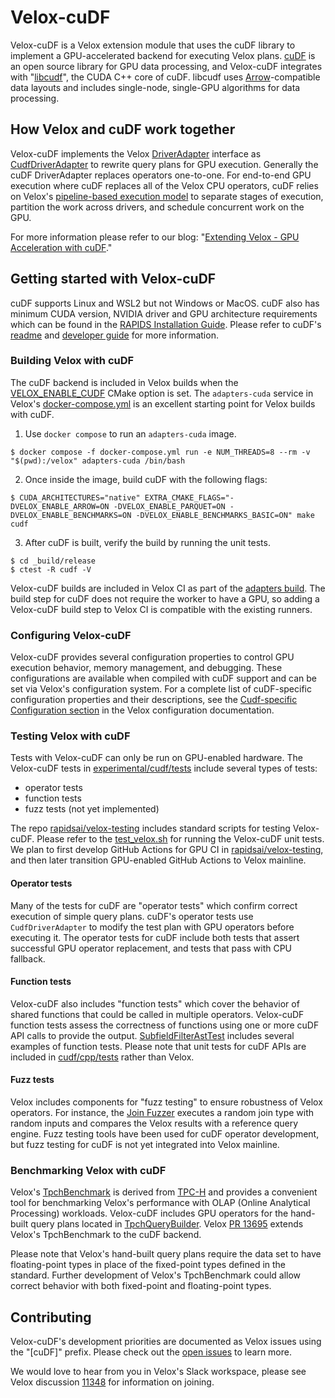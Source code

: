 # Velox-cuDF

Velox-cuDF is a Velox extension module that uses the cuDF library to implement a GPU-accelerated backend for executing Velox plans. [cuDF](https://github.com/rapidsai/cudf) is an open source library for GPU data processing, and Velox-cuDF integrates with "[libcudf](https://github.com/rapidsai/cudf/tree/main/cpp)", the CUDA C++ core of cuDF. libcudf uses [Arrow](https://arrow.apache.org)-compatible data layouts and includes single-node, single-GPU algorithms for data processing.

## How Velox and cuDF work together

Velox-cuDF implements the Velox [DriverAdapter](https://github.com/facebookincubator/velox/blob/d9f953cd23880f29593534f1ba9031c6cea8ba06/velox/exec/Driver.h#L695) interface as [CudfDriverAdapter](https://github.com/facebookincubator/velox/blob/226b92cefedce4b8a484bfc351260edbd3d2e501/velox/experimental/cudf/exec/ToCudf.cpp#L301) to rewrite query plans for GPU execution. Generally the cuDF DriverAdapter replaces operators one-to-one. For end-to-end GPU execution where cuDF replaces all of the Velox CPU operators, cuDF relies on Velox's [pipeline-based execution model](https://facebookincubator.github.io/velox/develop/task.html) to separate stages of execution, partition the work across drivers, and schedule concurrent work on the GPU.

For more information please refer to our blog: "[Extending Velox - GPU Acceleration with cuDF](https://velox-lib.io/blog/extending-velox-with-cudf)."

## Getting started with Velox-cuDF

cuDF supports Linux and WSL2 but not Windows or MacOS. cuDF also has minimum CUDA version, NVIDIA driver and GPU architecture requirements which can be found in the [RAPIDS Installation Guide](https://docs.rapids.ai/install/). Please refer to cuDF's [readme](https://github.com/rapidsai/cudf) and [developer guide](https://github.com/rapidsai/cudf/blob/main/cpp/doxygen/developer_guide/DEVELOPER_GUIDE.md) for more information.

### Building Velox with cuDF

The cuDF backend is included in Velox builds when the [VELOX_ENABLE_CUDF](https://github.com/facebookincubator/velox/blob/43df50c4f24bcbfa96f5739c072ab0894d41cf4c/CMakeLists.txt#L455) CMake option is set. The `adapters-cuda` service in Velox's [docker-compose.yml](https://github.com/facebookincubator/velox/blob/43df50c4f24bcbfa96f5739c072ab0894d41cf4c/docker-compose.yml#L69) is an excellent starting point for Velox builds with cuDF.

1. Use `docker compose` to run an `adapters-cuda` image.
```
$ docker compose -f docker-compose.yml run -e NUM_THREADS=8 --rm -v "$(pwd):/velox" adapters-cuda /bin/bash
```
2. Once inside the image, build cuDF with the following flags:
```
$ CUDA_ARCHITECTURES="native" EXTRA_CMAKE_FLAGS="-DVELOX_ENABLE_ARROW=ON -DVELOX_ENABLE_PARQUET=ON -DVELOX_ENABLE_BENCHMARKS=ON -DVELOX_ENABLE_BENCHMARKS_BASIC=ON" make cudf
```
3. After cuDF is built, verify the build by running the unit tests.
```
$ cd _build/release
$ ctest -R cudf -V
```

Velox-cuDF builds are included in Velox CI as part of the [adapters build](https://github.com/facebookincubator/velox/blob/de31a3eb07b5ec3cbd1e6320a989fcb2ee1a95a7/.github/workflows/linux-build-base.yml#L85). The build step for cuDF does not require the worker to have a GPU, so adding a Velox-cuDF build step to Velox CI is compatible with the existing runners.

### Configuring Velox-cuDF

Velox-cuDF provides several configuration properties to control GPU execution behavior, memory management, and debugging. These configurations are available when compiled with cuDF support and can be set via Velox's configuration system. For a complete list of cuDF-specific configuration properties and their descriptions, see the [Cudf-specific Configuration section](https://facebookincubator.github.io/velox/configs.html#cudf-specific-configuration-experimental) in the Velox configuration documentation.

### Testing Velox with cuDF

Tests with Velox-cuDF can only be run on GPU-enabled hardware. The Velox-cuDF tests in [experimental/cudf/tests](https://github.com/facebookincubator/velox/blob/main/velox/experimental/cudf/tests) include several types of tests:
* operator tests
* function tests
* fuzz tests (not yet implemented)

The repo [rapidsai/velox-testing](https://github.com/rapidsai/velox-testing/) includes standard scripts for testing Velox-cuDF. Please refer to the [test_velox.sh](https://github.com/rapidsai/velox-testing/blob/main/velox/scripts/test_velox.sh) for running the Velox-cuDF unit tests. We plan to first develop GitHub Actions for GPU CI in [rapidsai/velox-testing](https://github.com/rapidsai/velox-testing/), and then later transition GPU-enabled GitHub Actions to Velox mainline.

#### Operator tests

Many of the tests for cuDF are "operator tests" which confirm correct execution of simple query plans. cuDF's operator tests use `CudfDriverAdapter` to modify the test plan with GPU operators before executing it. The operator tests for cuDF include both tests that assert successful GPU operator replacement, and tests that pass with CPU fallback.

#### Function tests

Velox-cuDF also includes "function tests" which cover the behavior of shared functions that could be called in multiple operators. Velox-cuDF function tests assess the correctness of functions using one or more cuDF API calls to provide the output. [SubfieldFilterAstTest](https://github.com/facebookincubator/velox/blob/99a04b94eed42d1c35ae99101da3bf77b31652e8/velox/experimental/cudf/tests/SubfieldFilterAstTest.cpp#L158) includes several examples of function tests. Please note that unit tests for cuDF APIs are included in [cudf/cpp/tests](https://github.com/rapidsai/cudf/tree/branch-25.10/cpp/tests) rather than Velox.

#### Fuzz tests

Velox includes components for "fuzz testing" to ensure robustness of Velox operators. For instance, the [Join Fuzzer](https://github.com/facebookincubator/velox/blob/99a04b94eed42d1c35ae99101da3bf77b31652e8/velox/docs/develop/testing/join-fuzzer.rst) executes a random join type with random inputs and compares the Velox results with a reference query engine. Fuzz testing tools have been used for cuDF operator development, but fuzz testing for cuDF is not yet integrated into Velox mainline.

### Benchmarking Velox with cuDF

Velox's [TpchBenchmark](https://github.com/facebookincubator/velox/blob/d9f953cd23880f29593534f1ba9031c6cea8ba06/velox/benchmarks/tpch/TpchBenchmark.cpp) is derived from [TPC-H](https://www.tpc.org/tpch/) and provides a convenient tool for  benchmarking Velox's performance with OLAP (Online Analytical Processing) workloads. Velox-cuDF includes GPU operators for the hand-built query plans located in [TpchQueryBuilder](https://github.com/facebookincubator/velox/blob/43df50c4f24bcbfa96f5739c072ab0894d41cf4c/velox/exec/tests/utils/TpchQueryBuilder.cpp). Velox [PR 13695](https://github.com/facebookincubator/velox/pull/13695) extends Velox's TpchBenchmark to the cuDF backend.

Please note that Velox's hand-built query plans require the data set to have floating-point types in place of the fixed-point types defined in the standard. Further development of Velox's TpchBenchmark could allow correct behavior with both fixed-point and floating-point types.

## Contributing

Velox-cuDF's development priorities are documented as Velox issues using the "[cuDF]" prefix. Please check out the [open issues](https://github.com/facebookincubator/velox/issues?q=is%3Aissue%20state%3Aopen%20%5BcuDF%5D) to learn more.

We would love to hear from you in Velox's Slack workspace, please see Velox discussion [11348](https://github.com/facebookincubator/velox/discussions/11348) for information on joining.
